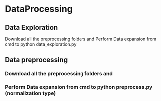 # DataProcessing
## Data Exploration
Download all the preprocessing folders and
Perform Data expansion from cmd to python data_exploration.py

## Data preprocessing
### Download all the preprocessing folders and
### Perform Data expansion from cmd to python preprocess.py (normalization type)
